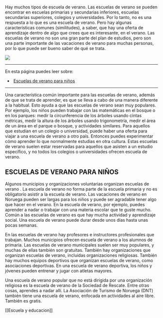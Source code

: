 Hay muchos tipos de escuela de verano. Las escuelas de verano se pueden encontrar en escuelas primarias y secundarias inferiores, escuelas secundarias superiores, colegios y universidades. Por lo tanto, no es una respuesta a lo que es una escuela de verano. Pero hay algunas características comunes (similitudes), a saber, que hay una oferta de aprendizaje dentro de algo que crees que es interesante, en el verano. Las escuelas de verano no son una gran parte del plan de estudios, pero son una parte importante de las vacaciones de verano para muchas personas, por lo que puede ser bueno saber de qué se trata.

![](https://cdn.kursoria.no/pensum/elements/-_fvgbhn.jpg)

---

En esta página puedes leer sobre:

-    [Escuelas de verano para niños](#escuelas-de-verano-para-ni%C3%B1os)

---

Una característica común importante para las escuelas de verano, además de que se trata de aprender, es que se lleva a cabo de una manera diferente a la habitual. Esto ayuda a que las escuelas de verano sean muy populares. Por ejemplo, los niños pueden trabajar con las matemáticas en el bosque o en los parques: medir la circunferencia de los árboles usando cintas métricas, medir la altura de los árboles usando trigonometría, medir el área de un área en el parque o bosque, y actividades similares. Para aquellos que estudian en un colegio o universidad, puede haber una oferta para viajar a una escuela de verano a otro país. Entonces puedes experimentar cómo aprender lo que normalmente estudias en otra cultura. Estas escuelas de verano suelen estar reservadas para aquellos que asisten a un estudio específico, y no todos los colegios o universidades ofrecen escuela de verano.

## ESCUELAS DE VERANO PARA NIÑOS

Algunos municipios y organizaciones voluntarias organizan escuelas de verano . La escuela de verano no forma parte de la escuela primaria y no es obligatorio asistir a la escuela de verano. Las vacaciones de verano en Noruega pueden ser largas para los niños y puede ser agradable tener algo que hacer en el verano. En la escuela de verano, por ejemplo, puedes aprender a nadar o trabajar con una materia escolar que te guste mucho. Común a las escuelas de verano es que hay mucha actividad y aprendizaje social. Una escuela de verano puede durar desde unos días hasta unas pocas semanas.

En las escuelas de verano hay profesores e instructores profesionales que trabajan. Muchos municipios ofrecen escuela de verano a los alumnos de primaria. Las escuelas de verano municipales suelen ser muy populares, y muchas de ellas también son gratuitas. También hay organizaciones que organizan escuelas de verano, incluidas organizaciones religiosas. También hay muchos equipos deportivos que organizan escuelas de verano, como asociaciones deportivas. En una escuela de verano deportiva, los niños y jóvenes pueden entrenar y jugar con atletas mayores.

Una escuela de verano popular que no está dirigida por una organización religiosa es la escuela de verano de la Sociedad de Rescate. Entre otras cosas, aprendes a nadar allí. La Asociación de Turismo de Noruega (DNT) también tiene una escuela de verano, enfocada en actividades al aire libre. También es gratis.

[[Escuela y educacion]]